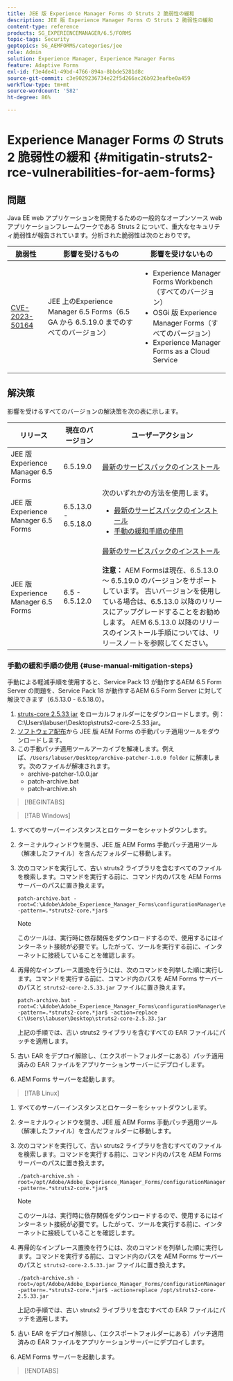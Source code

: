 ```yaml
---
title: JEE 版 Experience Manager Forms の Struts 2 脆弱性の緩和
description: JEE 版 Experience Manager Forms の Struts 2 脆弱性の緩和
content-type: reference
products: SG_EXPERIENCEMANAGER/6.5/FORMS
topic-tags: Security
geptopics: SG_AEMFORMS/categories/jee
role: Admin
solution: Experience Manager, Experience Manager Forms
feature: Adaptive Forms
exl-id: f3e4de41-49bd-4766-894a-8bbde5281d8c
source-git-commit: c3e9029236734e22f5d266ac26b923eafbe0a459
workflow-type: tm+mt
source-wordcount: '582'
ht-degree: 86%

---
```


# Experience Manager Forms の Struts 2 脆弱性の緩和 {#mitigatin-struts2-rce-vulnerabilities-for-aem-forms}

## 問題

Java EE web アプリケーションを開発するための一般的なオープンソース web アプリケーションフレームワークである Struts 2 について、重大なセキュリティ脆弱性が報告されています。分析された脆弱性は次のとおりです。

| 脆弱性 | 影響を受けるもの | 影響を受けないもの |
|---|---|---|
| [CVE-2023-50164](https://cve.mitre.org/cgi-bin/cvename.cgi?name=2023-50164) | JEE 上のExperience Manager 6.5 Forms（6.5 GA から 6.5.19.0 までのすべてのバージョン） | <ul><li> Experience Manager Forms Workbench（すべてのバージョン）</li> <li> OSGi 版 Experience Manager Forms（すべてのバージョン） </li> <li> Experience Manager Forms as a Cloud Service </li> <ul> |

## 解決策

影響を受けるすべてのバージョンの解決策を次の表に示します。

| リリース | 現在のバージョン | ユーザーアクション |
|---|---|---|
| JEE 版 Experience Manager 6.5 Forms | 6.5.19.0 | [最新のサービスパックのインストール](https://experienceleague.adobe.com/docs/experience-manager-65-lts/release-notes/aem-forms-current-service-pack-installation-instructions.html?lang=en) |
| JEE 版 Experience Manager 6.5 Forms | 6.5.13.0 - 6.5.18.0 | 次のいずれかの方法を使用します。 <ul><li>  <a href="https://experienceleague.adobe.com/docs/experience-manager-65-lts/release-notes/aem-forms-current-service-pack-installation-instructions.html?lang=en"> 最新のサービスパックのインストール </a> </li> <li> <a href ="#use-manual-mitigation-steps"> 手動の緩和手順の使用 </a> |
| JEE 版 Experience Manager 6.5 Forms | 6.5 - 6.5.12.0 | [最新のサービスパックのインストール](https://experienceleague.adobe.com/docs/experience-manager-65-lts/release-notes/aem-forms-current-service-pack-installation-instructions.html?lang=en)  </br> </br> **注意：** AEM Formsは現在、6.5.13.0 ～ 6.5.19.0 のバージョンをサポートしています。 古いバージョンを使用している場合は、6.5.13.0 以降のリリースにアップグレードすることをお勧めします。 AEM 6.5.13.0 以降のリリースのインストール手順については、リリースノートを参照してください。 |

### 手動の緩和手順の使用 {#use-manual-mitigation-steps}

手動による軽減手順を使用すると、Service Pack 13 が動作するAEM 6.5 Form Server の問題を、Service Pack 18 が動作するAEM 6.5 Form Server に対して解決できます（6.5.13.0 - 6.5.18.0）。

1. [struts-core 2.5.33 jar](https://repo1.maven.org/maven2/org/apache/struts/struts2-core/2.5.33/struts2-core-2.5.33.jar) をローカルフォルダーにをダウンロードします。例：C:\Users\labuser\Desktop\struts2-core-2.5.33.jar。
1. [ソフトウェア配布](https://experience.adobe.com/#/downloads/content/software-distribution/en/aem.html?package=/content/software-distribution/en/details.html/content/dam/aem/public/adobe/packages/cq650/servicepack/fd/patch_utility/archive-patcher-1.0.0.zip)から JEE 版 AEM Forms の手動パッチ適用ツールをダウンロードします。
1. この手動パッチ適用ツールアーカイブを解凍します。例えば、`/Users/labuser/Desktop/archive-patcher-1.0.0 folder` に解凍します。次のファイルが解凍されます。
   * archive-patcher-1.0.0.jar
   * patch-archive.bat
   * patch-archive.sh

>[!BEGINTABS]

>[!TAB Windows]

1. すべてのサーバーインスタンスとロケーターをシャットダウンします。

1. ターミナルウィンドウを開き、JEE 版 AEM Forms 手動パッチ適用ツール（解凍したファイル）を含んだフォルダーに移動します。

1. 次のコマンドを実行して、古い struts2 ライブラリを含むすべてのファイルを検索します。コマンドを実行する前に、コマンド内のパスを AEM Forms サーバーのパスに置き換えます。


   ```
   patch-archive.bat -root=C:\Adobe\Adobe_Experience_Manager_Forms\configurationManager\export -pattern=.*struts2-core.*jar$
   ```

   >[!NOTE]
   >
   >
   >このツールは、実行時に依存関係をダウンロードするので、使用するにはインターネット接続が必要です。したがって、ツールを実行する前に、インターネットに接続していることを確認します。

1. 再帰的なインプレース置換を行うには、次のコマンドを列挙した順に実行します。コマンドを実行する前に、コマンド内のパスを AEM Forms サーバーのパスと `struts2-core-2.5.33.jar` ファイルに置き換えます。



   ```
   patch-archive.bat -root=C:\Adobe\Adobe_Experience_Manager_Forms\configurationManager\export -pattern=.*struts2-core.*jar$ -action=replace C:\Users\labuser\Desktop\struts2-core-2.5.33.jar
   ```

   上記の手順では、古い struts2 ライブラリを含むすべての EAR ファイルにパッチを適用します。

1. 古い EAR をデプロイ解除し、（エクスポートフォルダーにある）パッチ適用済みの EAR ファイルをアプリケーションサーバーにデプロイします。

1. AEM Forms サーバーを起動します。

>[!TAB Linux]

1. すべてのサーバーインスタンスとロケーターをシャットダウンします。

1. ターミナルウィンドウを開き、JEE 版 AEM Forms 手動パッチ適用ツール（解凍したファイル）を含んだフォルダーに移動します。

1. 次のコマンドを実行して、古い struts2 ライブラリを含むすべてのファイルを検索します。コマンドを実行する前に、コマンド内のパスを AEM Forms サーバーのパスに置き換えます。


   ```
   ./patch-archive.sh -root=/opt/Adobe/Adobe_Experience_Manager_Forms/configurationManager/export/ -pattern=.*struts2-core.*jar$
   ```

   >[!NOTE]
   >
   >
   >このツールは、実行時に依存関係をダウンロードするので、使用するにはインターネット接続が必要です。したがって、ツールを実行する前に、インターネットに接続していることを確認します。

1. 再帰的なインプレース置換を行うには、次のコマンドを列挙した順に実行します。コマンドを実行する前に、コマンド内のパスを AEM Forms サーバーのパスと `struts2-core-2.5.33.jar` ファイルに置き換えます。



   ```
   ./patch-archive.sh -root=/opt/Adobe/Adobe_Experience_Manager_Forms/configurationManager/export/ -pattern=.*struts2-core.*jar$ -action=replace /opt/struts2-core-2.5.33.jar
   ```

   上記の手順では、古い struts2 ライブラリを含むすべての EAR ファイルにパッチを適用します。

1. 古い EAR をデプロイ解除し、（エクスポートフォルダーにある）パッチ適用済みの EAR ファイルをアプリケーションサーバーにデプロイします。

1. AEM Forms サーバーを起動します。

>[!ENDTABS]




<!-- 
### Manual patching tool 


>[!BEGINTABS]

>[!TAB Windows]

    ```
    
    patch-archive.bat [-root=dir-or-file] [-pattern=regex] [-action=list(default)|delete|replace <replacement-file>]

    ```

* **dir-or-file**: Specifies path of directory containing multiple archives to patch. The default path for AEM Forms on JEE is <>. 
* **regex**: Specifies regular expression identifying a file or an archive entry to patch. It is tested against each file's or archive entry's absolute path. For example, the pattern `.*struts2-core-2.5.30.jar$` search for all the lines that end with the exact string `struts2-core-2.5.30.jar`.
* **list**: Lists the matched files or archive entries. It recursively searches for and reports all instances of the supplied pattern matched in any entry present in any archive file (zip/jar/war/ear) inside the supplied root directory. No changes are made to any file. It is the default action of the tool, when no action is specified.
* **delete**: Deletes the matched files or archive entries. If the matched entity is an archive, deletion happens before traversing it. This prevents any potentially matching entries inside it from being reported.  
* **replace**: Substitutes the matched files or archive entries with the supplied replacement. If the matched entity is an archive, replacement happens before traversing it. This prevents any potentially matching entries inside it from being reported.

>[!TAB macOS]

    ```
    
    patch-archive.sh [-root=dir-or-file] [-pattern=regex] [-action=list(default)|delete|replace <replacement-file>]

    ```

* **dir-or-file**: Specifies path of directory containing multiple archives to patch. The default path for AEM Forms on JEE is <>. 
* **regex**: Specifies regular expression identifying a file or an archive entry to patch. It is tested against each file's or archive entry's absolute path. For example, the pattern `.*struts2-core-2.5.30.jar$` search for all the lines that end with the exact string `struts2-core-2.5.30.jar`.
* **list**: Lists the matched files or archive entries. It recursively searches for and reports all instances of the supplied pattern matched in any entry present in any archive file (zip/jar/war/ear) inside the supplied root directory. No changes are made to any file. It is the default action of the tool, when no action is specified.
* **delete**: Deletes the matched files or archive entries. If the matched entity is an archive, deletion happens before traversing it. This prevents any potentially matching entries inside it from being reported.  
* **replace**: Substitutes the matched files or archive entries with the supplied replacement. If the matched entity is an archive, replacement happens before traversing it. This prevents any potentially matching entries inside it from being reported.  

>[!TAB Linux]

    ```
    
    patch-archive.sh [-root=dir-or-file] [-pattern=regex] [-action=list(default)|delete|replace <replacement-file>]

    ```

* **dir-or-file**: Specifies path of directory containing multiple archives to patch. The default path for AEM Forms on JEE is <>. 
* **regex**: Specifies regular expression identifying a file or an archive entry to patch. It is tested against each file's or archive entry's absolute path. For example, the pattern `.*struts2-core-2.5.30.jar$` search for all the lines that end with the exact string `struts2-core-2.5.30.jar`.
* **list**: Lists the matched files or archive entries. It recursively searches for and reports all instances of the supplied pattern matched in any entry present in any archive file (zip/jar/war/ear) inside the supplied root directory. No changes are made to any file. It is the default action of the tool, when no action is specified.
* **delete**: Deletes the matched files or archive entries. If the matched entity is an archive, deletion happens before traversing it. This prevents any potentially matching entries inside it from being reported.  
* **replace**: Substitutes the matched files or archive entries with the supplied replacement. If the matched entity is an archive, replacement happens before traversing it. This prevents any potentially matching entries inside it from being reported.  



>[!ENDTABS]









-->
